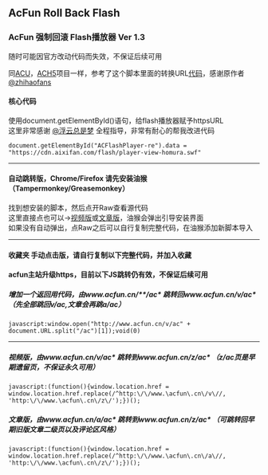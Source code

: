 AcFun Roll Back Flash
----------

### AcFun 强制回滚 Flash播放器 Ver 1.3
随时可能因官方改动代码而失效，不保证后续可用

同[ACU](https://github.com/BDPO/AcFun-Auto-Change-URL)，[ACH5](https://github.com/BDPO/AcFun-Web-HTML5-Player)项目一样，参考了这个脚本里面的转换URL[代码](https://github.com/zhihaofans/Acfun/blob/master/acfun.tv/acfun2aixifan/acfun2aixifan.js#L29)，感谢原作者[@zhihaofans](https://github.com/zhihaofans)

#### 核心代码
使用document.getElementById()语句，给flash播放器赋予httpsURL<br>
这里非常感谢 [@浮云总是梦](https://github.com/LKI) 全程指导，非常有耐心的帮我改进代码

    document.getElementById("ACFlashPlayer-re").data = "https://cdn.aixifan.com/flash/player-view-homura.swf"

----------

#### 自动跳转版，Chrome/Firefox 请先安装油猴（Tampermonkey/Greasemonkey）

找到想安装的脚本，然后点开Raw查看源代码<br>
这里直接点也可以→[视频版](https://github.com/BDPO/AcFun-Roll-Back-Flash/raw/master/vac2zac.user.js)或[文章版](https://github.com/BDPO/AcFun-Roll-Back-Flash/raw/master/aac2zac.user.js)，油猴会弹出引导安装界面<br>
如果没有自动弹出，点Raw之后可以自行复制完整代码，在油猴添加新脚本导入

----------

#### 收藏夹 手动点击版，请自行复制以下完整代码，并加入收藏
#### acfun主站升级https，目前以下JS跳转仍有效，不保证后续可用

##### 增加一个返回用代码，由www.acfun.cn/**/ac* 跳转回www.acfun.cn/v/ac* （先全部跳回v/ac,文章会再跳a/ac）
    javascript:window.open("http://www.acfun.cn/v/ac" + document.URL.split("/ac")[1]);void(0)


-----------

##### 视频版，由www.acfun.cn/v/ac* 跳转到www.acfun.cn/z/ac* （z/ac页是早期遗留页，不保证永久可用）
    javascript:(function(){window.location.href = window.location.href.replace(/^http:\/\/www.\acfun\.cn\/v\//, 'http:\/\/www.\acfun\.cn\/z\/');})();

##### 文章版，由www.acfun.cn/a/ac* 跳转到www.acfun.cn/z/ac* （可跳转回早期旧版文章二级页以及评论区风格）
    javascript:(function(){window.location.href = window.location.href.replace(/^http:\/\/www.\acfun\.cn\/a\//, 'http:\/\/www.\acfun\.cn\/z\/');})();

